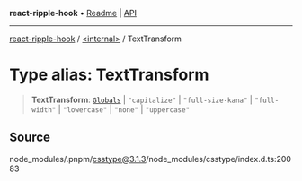**react-ripple-hook** • [Readme](../../README.md) \| [API](../../globals.md)

---

[react-ripple-hook](../../README.md) / [\<internal\>](../README.md) / TextTransform

# Type alias: TextTransform

> **TextTransform**: [`Globals`](Globals.md) \| `"capitalize"` \| `"full-size-kana"` \| `"full-width"` \| `"lowercase"` \| `"none"` \| `"uppercase"`

## Source

node_modules/.pnpm/csstype@3.1.3/node_modules/csstype/index.d.ts:20083

